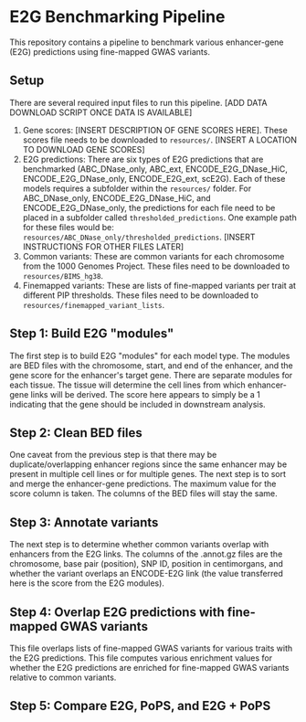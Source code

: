 # E2G Benchmarking Pipeline

This repository contains a pipeline to benchmark various enhancer-gene (E2G) predictions using fine-mapped GWAS variants.

## Setup

There are several required input files to run this pipeline. [ADD DATA DOWNLOAD SCRIPT ONCE DATA IS AVAILABLE]

1. Gene scores: [INSERT DESCRIPTION OF GENE SCORES HERE]. These scores file needs to be downloaded to `resources/`. [INSERT A LOCATION TO DOWNLOAD GENE SCORES]
2. E2G predictions: There are six types of E2G predictions that are benchmarked (ABC_DNase_only, ABC_ext, ENCODE_E2G_DNase_HiC, ENCODE_E2G_DNase_only, ENCODE_E2G_ext, scE2G). Each of these models requires a subfolder within the `resources/` folder. For ABC_DNase_only, ENCODE_E2G_DNase_HiC, and ENCODE_E2G_DNase_only, the predictions for each file need to be placed in a subfolder called `thresholded_predictions`. One example path for these files would be: `resources/ABC_DNase_only/thresholded_predictions`. [INSERT INSTRUCTIONS FOR OTHER FILES LATER]
3. Common variants: These are common variants for each chromosome from the 1000 Genomes Project. These files need to be downloaded to `resources/BIMS_hg38`.
4. Finemapped variants: These are lists of fine-mapped variants per trait at different PIP thresholds. These files need to be downloaded to `resources/finemapped_variant_lists`.

## Step 1: Build E2G "modules"

The first step is to build E2G "modules" for each model type. The modules are BED files with the chromosome, start, and end of the enhancer, and the gene score for the enhancer's target gene. There are separate modules for each tissue. The tissue will determine the cell lines from which enhancer-gene links will be derived. The score here appears to simply be a 1 indicating that the gene should be included in downstream analysis.

## Step 2: Clean BED files

One caveat from the previous step is that there may be duplicate/overlapping enhancer regions since the same enhancer may be present in multiple cell lines or for multiple genes. The next step is to sort and merge the enhancer-gene predictions. The maximum value for the score column is taken. The columns of the BED files will stay the same.

## Step 3: Annotate variants

The next step is to determine whether common variants overlap with enhancers from the E2G links. The columns of the .annot.gz files are the chromosome, base pair (position), SNP ID, position in centimorgans, and whether the variant overlaps an ENCODE-E2G link (the value transferred here is the score from the E2G modules).

## Step 4: Overlap E2G predictions with fine-mapped GWAS variants

This file overlaps lists of fine-mapped GWAS variants for various traits with the E2G predictions. This file computes various enrichment values for whether the E2G predictions are enriched for fine-mapped GWAS variants relative to common variants.

## Step 5: Compare E2G, PoPS, and E2G + PoPS

